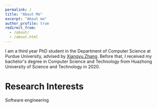 ```yaml
---
permalink: /
title: "About Me"
excerpt: "About me"
author_profile: true
redirect_from: 
  - /about/
  - /about.html
---
```


I am a third year PhD student in the Department of Computer Science at Purdue University, advised by [Xiangyu Zhang](https://www.cs.purdue.edu/homes/xyzhang/). Before that, I received my bachelor's degree in Computer Science and Technology from Huazhong University of Science and Technology in 2020.

Research Interests
======
Software engineering

